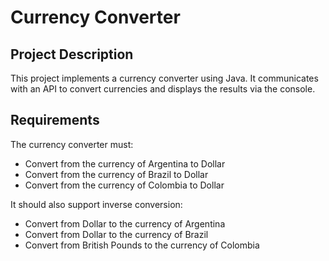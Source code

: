 # Currency Converter

## Project Description

This project implements a currency converter using Java. It communicates with an API to convert currencies and displays the results via the console.

## Requirements

The currency converter must:

- Convert from the currency of Argentina to Dollar
- Convert from the currency of Brazil to Dollar
- Convert from the currency of Colombia to Dollar

It should also support inverse conversion:

- Convert from Dollar to the currency of Argentina
- Convert from Dollar to the currency of Brazil
- Convert from British Pounds to the currency of Colombia

